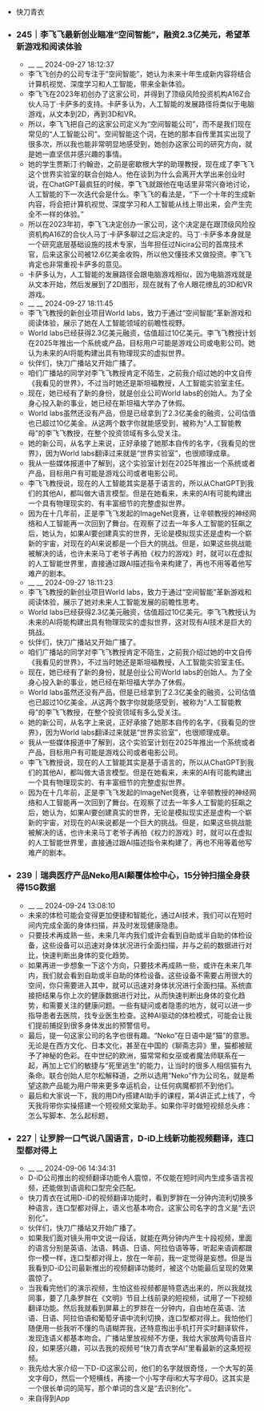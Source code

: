 - 快刀青衣
- ### 245｜李飞飞最新创业瞄准“空间智能”，融资2.3亿美元，希望革新游戏和阅读体验
    - __ __ 2024-09-27 18:12:37
    - 李飞飞创办的公司专注于“空间智能”，她认为未来十年生成新内容将结合计算机视觉、深度学习和人工智能，带来全新体验。
    - 李飞飞在2023年初创办了这家公司，并得到了顶级风险投资机构A16Z合伙人马丁·卡萨多的支持。卡萨多认为，人工智能的发展路径将类似于电脑游戏，从文本到2D，再到3D和VR。
    - 所以，李飞飞把自己的这家公司定义为“空间智能公司”，而不是我们现在常见的“人工智能公司”。空间智能这个词，在她的那本自传里其实出现了很多次，所以我也能非常明显地感受到，她创办这家公司的研究方向，就是她一直坚信并感兴趣的事情。
    - 她的学生贾斯汀·约翰逊，之前是密歇根大学的助理教授，现在成了李飞飞这个世界实验室的联合创始人。他在谈到为什么会离开大学出来创业时说，在ChatGPT最疯狂的时候，李飞飞就跟他在电话里非常兴奋地讨论，人工智能的下一次迭代会是什么。李飞飞的看法是，“下一个十年的生成新内容，将会把计算机视觉、深度学习和人工智能从线上带出来，会产生完全不一样的体验。”
    - 所以在2023年初，李飞飞决定创办一家公司，这个决定是在跟顶级风险投资机构A16Z的合伙人马丁·卡萨多聊过之后决定的。马丁·卡萨多本身就是一个研究底层基础设施的技术专家，当年担任过Nicira公司的首席技术官，后来这家公司被12.6亿美金收购，所以他又懂技术又做投资。李飞飞肯定也非常重视卡萨多的意见。
    - 卡萨多认为，人工智能的发展路径会跟电脑游戏相似，因为电脑游戏就是从文本开始，然后发展到了2D图形，现在就有了令人眼花缭乱的3D和VR游戏。
    - __ __ 2024-09-27 18:11:45
    - 李飞飞教授的新创业项目World labs，致力于通过“空间智能”革新游戏和阅读体验，展示了她在人工智能领域的前瞻性视野。
    - World labs已经获得2.3亿美元融资，估值超过10亿美元。李飞飞教授计划在2025年推出一个系统或产品，目标用户可能是游戏公司或电影公司。她认为未来的AI将能构建出具有物理现实的虚拟世界。
    - 伙伴们，快刀广播站又开始广播了。
    - 咱们广播站的同学对李飞飞教授肯定不陌生，之前我介绍过她的中文自传《我看见的世界》，不过当时她还是斯坦福教授，人工智能实验室主任。
    - 现在，她已经有了新的身份，就是创业公司World labs的创始人。为了全身心投入新的事业，她已经在斯坦福大学办了休假。
    - World labs虽然还没有产品，但是已经拿到了2.3亿美金的融资，公司估值也已超过10亿美金。从这两个数字你就能感受到，被称为“人工智能教母”的李飞飞教授，在整个投资领域有多么受关注。
    - 她的新公司，从名字上来说，正好承接了她那本自传的名字，《我看见的世界》，因为World labs翻译过来就是“世界实验室”，也很顺理成章。
    - 我从一些媒体报道中了解到，这个实验室计划在2025年推出一个系统或者产品，目标用户有可能是游戏公司或者电影公司。
    - 李飞飞教授说，现在的人工智能其实是基于语言的，所以从ChatGPT到我们的其他AI，都叫做大语言模型。但是在她看来，未来的AI有可能构建出一个具有物理现实的、有丰富细节的完整虚拟世界。
    - 因为在十几年前，正是李飞飞发起的ImageNet竞赛，让辛顿教授的神经网络和人工智能再一次回到了舞台。在观察了过去一年多人工智能的狂飙之后，她认为，如果AI要创建真实的世界，无论是模拟现实还是虚构一个崭新的宇宙，对现在的AI来说都是一个巨大的挑战。但是，如果这些挑战能被解决的话，也许未来马丁老爷子再拍《权力的游戏》时，就可以在虚拟的人工智能世界里，直接通过跟AI描述指令来构建了，再也不用等着他写难产的剧本。
    - __ __ 2024-09-27 18:11:23
    - 李飞飞教授的新创业项目World labs，致力于通过“空间智能”革新游戏和阅读体验，展示了她对未来人工智能发展的前瞻性思考。
    - World labs已经获得2.3亿美元融资，估值超过10亿美元。李飞飞教授认为未来的AI将能构建出具有物理现实的虚拟世界，这对现有AI技术是巨大的挑战。
    - 伙伴们，快刀广播站又开始广播了。
    - 咱们广播站的同学对李飞飞教授肯定不陌生，之前我介绍过她的中文自传《我看见的世界》，不过当时她还是斯坦福教授，人工智能实验室主任。
    - 现在，她已经有了新的身份，就是创业公司World labs的创始人。为了全身心投入新的事业，她已经在斯坦福大学办了休假。
    - World labs虽然还没有产品，但是已经拿到了2.3亿美金的融资，公司估值也已超过10亿美金。从这两个数字你就能感受到，被称为“人工智能教母”的李飞飞教授，在整个投资领域有多么受关注。
    - 她的新公司，从名字上来说，正好承接了她那本自传的名字，《我看见的世界》，因为World labs翻译过来就是“世界实验室”，也很顺理成章。
    - 我从一些媒体报道中了解到，这个实验室计划在2025年推出一个系统或者产品，目标用户有可能是游戏公司或者电影公司。
    - 李飞飞教授说，现在的人工智能其实是基于语言的，所以从ChatGPT到我们的其他AI，都叫做大语言模型。但是在她看来，未来的AI有可能构建出一个具有物理现实的、有丰富细节的完整虚拟世界。
    - 因为在十几年前，正是李飞飞发起的ImageNet竞赛，让辛顿教授的神经网络和人工智能再一次回到了舞台。在观察了过去一年多人工智能的狂飙之后，她认为，如果AI要创建真实的世界，无论是模拟现实还是虚构一个崭新的宇宙，对现在的AI来说都是一个巨大的挑战。但是，如果这些挑战能被解决的话，也许未来马丁老爷子再拍《权力的游戏》时，就可以在虚拟的人工智能世界里，直接通过跟AI描述指令来构建了，再也不用等着他写难产的剧本。
- ### 239｜瑞典医疗产品Neko用AI颠覆体检中心，15分钟扫描全身获得15G数据
    - __ __ 2024-09-24 13:08:10
    - 未来的体检可能会变得更加便捷和智能化，通过AI技术，我们可以在短时间内完成全面的身体扫描，并及时发现健康隐患。
    - 只要技术再成熟一些，未来几年内我们或许会看到自助或半自助的体检设备，这些设备可以迅速对身体状况进行全面扫描，并与之前的数据进行对比，快速判断出身体的变化趋势。
    - 如果再进一步想象一下这个方向，只要技术再成熟一些，或许在未来几年内，我们就会看到自助或半自助的体检设备。这些设备不需要占用很大的空间，你只需要进入其中，就可以迅速对身体状况进行全面扫描。系统直接把结果与你上次的健康数据进行对比，从而快速判断出身体的变化趋势，和需要关注的健康问题。一些有疑问或者隐患的地方，就可以进一步指导患者去医院，找专业医生检查。这种AI驱动的体检模式，可能会让我们提前捕捉到很多身体发出的预警信号。
    - 最后，提一句这家公司的名字也很有趣。“Neko”在日语中是“猫”的意思。无论是在西方文化、日本文化，甚至在中国的《聊斋志异》里，猫都被赋予了神秘的色彩。在中世纪的欧洲，猫常常和女巫或者魔法师联系在一起，再加上它们的敏捷与“死里逃生”的能力，让当时的很多人相信猫有九条命。联合创始人尼尔松解释道，之所以选用“Neko”作为公司名，就是希望这款产品能为用户带来更多幸运机会，让任何病魔都抓不到他们。
    - 最后和大家说一下，我的用Dify搭建AI助手的课程，第4讲正式上线了，今天我将带你实操搭建一个短视频文案助手。如果你平时做短视频总头疼：怎么写脚本、怎么起标题，
- ### 227｜让罗胖一口气说八国语言，D-iD上线新功能视频翻译，连口型都对得上
    - __ __ 2024-09-06 14:34:31
    - D-iD公司推出的视频翻译功能令人震惊，不仅能在短时间内生成多语言视频，还能做到语调和口型完全匹配。
    - 快刀青衣在试用D-iD的视频翻译功能时，看到罗胖在一分钟内流利切换多种语言，连口型都对得上，语义也基本吻合。这家公司名字的含义是“去识别化”。
    - 伙伴们，快刀广播站又开始广播了。
    - 如果我们面对镜头用中文说一段话，就能在两分钟内产生十段视频，里面的语言分别是英语、法语、韩语、日语、阿拉伯语等等，听起来语调都跟你一模一样，连口型都对得上，放在一年前，我一定觉得是妄想。但是当我看到D-iD公司最新推出的视频翻译功能时，被这个功能最后呈现的效果震惊了。
    - 当我看完他们的演示视频，生怕这些视频都是特意选出来的，所以我就找同事，要了几条罗胖在《文明》节目上线前录的短视频，试用了一下视频翻译功能。然后我就看到屏幕上的罗胖在一分钟内，自由地在英语、法语、日语、阿拉伯语和葡萄牙语中流利切换，连口型都对得上。我怕他们随便用一些我听不懂的鸟语糊弄我，还特意掏出手机打开实时翻译软件，发现连语义都基本吻合。广播站里放视频不方便，我给大家放两句语音片段，如果感兴趣，可以去我的视频号“快刀青衣学AI”里看最新的这条短视频。
    - 我先给大家介绍一下D-iD这家公司，他们的名字就很奇怪，一个大写的英文字母D，然后一个短横线，再接一个小写字母i和大写字母D。这其实是一个很长单词的简写，那个单词的含义是“去识别化”。
    - 来自得到App
